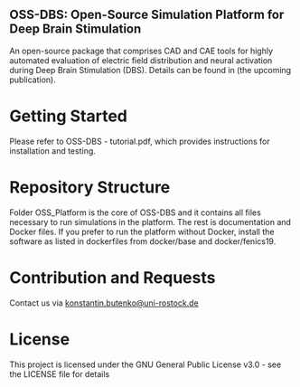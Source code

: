 ## OSS-DBS: Open-Source Simulation Platform for Deep Brain Stimulation

An open-source package that comprises
CAD and CAE tools for highly automated
evaluation of electric field distribution and neural activation during Deep Brain
Stimulation (DBS). Details can be found in (the upcoming publication).

# Getting Started

Please refer to OSS-DBS - tutorial.pdf, which provides instructions for installation and testing.

# Repository Structure

Folder OSS_Platform is the core of OSS-DBS and it contains all files necessary to run simulations in the platform. 
The rest is documentation and Docker files. If you prefer to run the platform without Docker, install the software as listed in dockerfiles from docker/base and docker/fenics19.  

# Contribution and Requests

Contact us via konstantin.butenko@uni-rostock.de

# License
This project is licensed under the GNU General Public License v3.0 - see the LICENSE file for details
